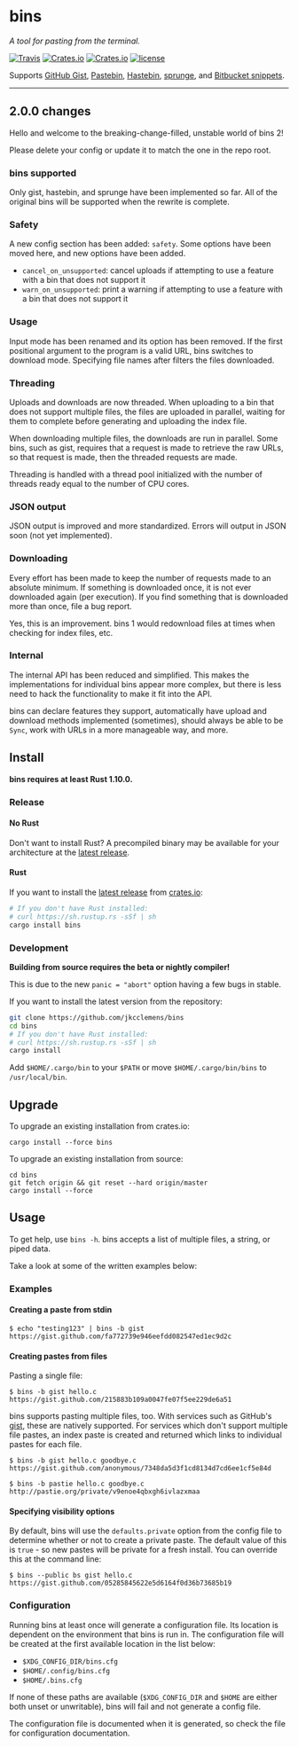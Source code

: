 # bins

*A tool for pasting from the terminal.*

[![Travis](https://img.shields.io/travis/jkcclemens/bins/2.0.0.svg)](https://travis-ci.org/jkcclemens/bins)
[![Crates.io](https://img.shields.io/crates/v/bins.svg)](https://crates.io/crates/bins)
[![Crates.io](https://img.shields.io/crates/d/bins.svg)](https://crates.io/crates/bins)
[![license](https://img.shields.io/github/license/jkcclemens/bins.svg)](https://github.com/jkcclemens/bins/blob/master/LICENSE)

 Supports [GitHub Gist](https://gist.github.com/), [Pastebin](http://pastebin.com/), [Hastebin](http://hastebin.com/), [sprunge](http://sprunge.us/), and [Bitbucket snippets](https://bitbucket.org/snippets/).

---

## 2.0.0 changes

Hello and welcome to the breaking-change-filled, unstable world of bins 2!

Please delete your config or update it to match the one in the repo root.

### bins supported

Only gist, hastebin, and sprunge have been implemented so far. All of the original bins will be supported when the
rewrite is complete.

### Safety

A new config section has been added: `safety`. Some options have been moved here, and new options have been added.

- `cancel_on_unsupported`: cancel uploads if attempting to use a feature with a bin that does not support it
- `warn_on_unsupported`: print a warning if attempting to use a feature with a bin that does not support it

### Usage

Input mode has been renamed and its option has been removed. If the first positional argument to the program is a valid
URL, bins switches to download mode. Specifying file names after filters the files downloaded.

### Threading

Uploads and downloads are now threaded. When uploading to a bin that does not support multiple files, the files are
uploaded in parallel, waiting for them to complete before generating and uploading the index file.

When downloading multiple files, the downloads are run in parallel. Some bins, such as gist, requires that a request is
made to retrieve the raw URLs, so that request is made, then the threaded requests are made.

Threading is handled with a thread pool initialized with the number of threads ready equal to the number of CPU cores.

### JSON output

JSON output is improved and more standardized. Errors will output in JSON soon (not yet implemented).

### Downloading

Every effort has been made to keep the number of requests made to an absolute minimum. If something is downloaded once,
it is not ever downloaded again (per execution). If you find something that is downloaded more than once, file a bug
report.

Yes, this is an improvement. bins 1 would redownload files at times when checking for index files, etc.

### Internal

The internal API has been reduced and simplified. This makes the implementations for individual bins appear more
complex, but there is less need to hack the functionality to make it fit into the API.

bins can declare features they support, automatically have upload and download methods implemented (sometimes), should
always be able to be `Sync`, work with URLs in a more manageable way, and more.

## Install

**bins requires at least Rust 1.10.0.**

### Release

#### No Rust

Don't want to install Rust? A precompiled binary may be available for your architecture at the
[latest release](https://github.com/jkcclemens/bins/releases/latest).

#### Rust

If you want to install the [latest release](https://crates.io/crates/bins) from
[crates.io](https://crates.io/):

```sh
# If you don't have Rust installed:
# curl https://sh.rustup.rs -sSf | sh
cargo install bins
```

### Development

**Building from source requires the beta or nightly compiler!**

This is due to the new `panic = "abort"` option having a few bugs in stable.

If you want to install the latest version from the repository:

```sh
git clone https://github.com/jkcclemens/bins
cd bins
# If you don't have Rust installed:
# curl https://sh.rustup.rs -sSf | sh
cargo install
```

Add `$HOME/.cargo/bin` to your `$PATH` or move `$HOME/.cargo/bin/bins` to `/usr/local/bin`.

## Upgrade

To upgrade an existing installation from crates.io:

```
cargo install --force bins
```

To upgrade an existing installation from source:

```
cd bins
git fetch origin && git reset --hard origin/master
cargo install --force
```

## Usage

To get help, use `bins -h`. bins accepts a list of multiple files, a string, or piped data.

Take a look at some of the written examples below:

### Examples

#### Creating a paste from stdin

```shell
$ echo "testing123" | bins -b gist
https://gist.github.com/fa772739e946eefdd082547ed1ec9d2c
```

#### Creating pastes from files

Pasting a single file:

```
$ bins -b gist hello.c
https://gist.github.com/215883b109a0047fe07f5ee229de6a51
```

bins supports pasting multiple files, too. With services such as GitHub's [gist](https://gist.github.com), these are
natively supported. For services which don't support multiple file pastes, an index paste is created and returned which
links to individual pastes for each file.

```
$ bins -b gist hello.c goodbye.c
https://gist.github.com/anonymous/7348da5d3f1cd8134d7cd6ee1cf5e84d
```

```
$ bins -b pastie hello.c goodbye.c
http://pastie.org/private/v9enoe4qbxgh6ivlazxmaa
```

#### Specifying visibility options

By default, bins will use the `defaults.private` option from the config file to determine whether or not to create a
private paste. The default value of this is `true` - so new pastes will be private for a fresh install. You can override
this at the command line:

```
$ bins --public bs gist hello.c
https://gist.github.com/05285845622e5d6164f0d36b73685b19
```

### Configuration

Running bins at least once will generate a configuration file. Its location is dependent on the environment that bins is
run in. The configuration file will be created at the first available location in the list below:

- `$XDG_CONFIG_DIR/bins.cfg`
- `$HOME/.config/bins.cfg`
- `$HOME/.bins.cfg`

If none of these paths are available (`$XDG_CONFIG_DIR` and `$HOME` are either both unset or unwritable), bins will fail
and not generate a config file.

The configuration file is documented when it is generated, so check the file for configuration documentation.
